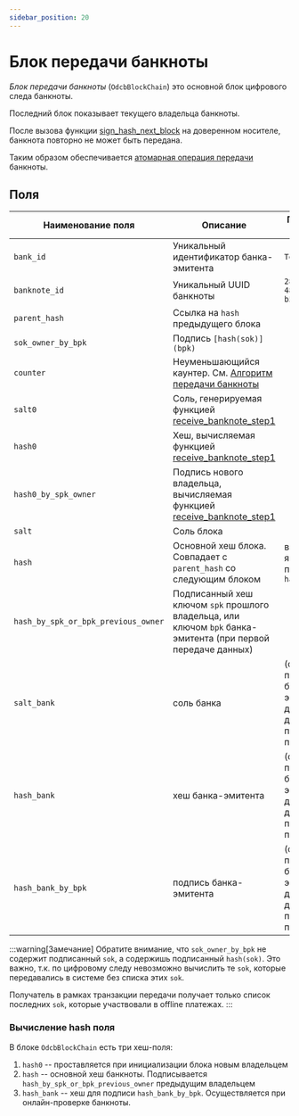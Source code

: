 ```yaml
---
sidebar_position: 20
---
```

# Блок передачи банкноты

*Блок передачи банкноты*
(`OdcbBlockChain`)
это основной блок цифрового следа банкноты.

Последний блок показывает текущего владельца банкноты.

После вызова функции
[sign_hash_next_block](../07-functions/sign-hash-next-block.md)
на доверенном носителе, 
банкнота повторно не может быть передана.

Таким образом обеспечивается 
[атомарная операция передачи](../../dc/2-money/index.md#атомарная-операция-передачи)
банкноты.

## Поля


| Наименование поля          | Описание                                                                                                           | Пример значения \ замечание                                                                   |
|----------------------------|--------------------------------------------------------------------------------------------------------------------|-----------------------------------------------------------------------------------------------|
| `bank_id`                   | Уникальный идентификатор банка-эмитента                                                                            | `Test bank`                                                                                   |
| `banknote_id`               | Уникальный UUID банкноты                                                                                           | `280bdff8-a345-4854-a60b-b57251ec4d0e`                                                        |
|`parent_hash` | Ссылка на `hash` предыдущего блока                                                                                 |                                                                                               |
|`sok_owner_by_bpk` | Подпись `[hash(sok)](bpk)`                                                                                         |                                                                                               |
| `counter` | Неуменьшающийся каунтер. См. [Алгоритм передачи банкноты](broadcast/index.md)                                      |                                                                                               |
| `salt0` | Соль, генерируемая функцией [receive_banknote_step1](../07-functions/receive-banknote-step1.md)                    |                                                                                               |
| `hash0` | Хеш, вычисляемая функцией [receive_banknote_step1](../07-functions/receive-banknote-step1.md)                      |                                                                                               |
|`hash0_by_spk_owner` | Подпись нового владельца, вычисляемая функцией [receive_banknote_step1](../07-functions/receive-banknote-step1.md) |                                                                                               |
| `salt` | Соль блока                                                                                                         |                                                                                               |
| `hash` | Основной хеш блока. Совпадает с `parent_hash` со следующим блоком                                                  | в некоторых языках программирования `hash_`                                                   | 
| `hash_by_spk_or_bpk_previous_owner` | Подписанный хеш ключом `spk` прошлого владельца, или ключом `bpk` банка-эмитента (при первой передаче данных)      |
|  `salt_bank` | соль банка                                                                                                         | (опционально) проставляется банком-эмитентом, при доступе в онлайн для подтверждения передачи |
|  `hash_bank` | хеш банка-эмитента                                                                                                 | (опционально) проставляется банком-эмитентом, при доступе в онлайн для подтверждения передачи |
|  `hash_bank_by_bpk` | подпись банка-эмитента                                                                                             | (опционально) проставляется банком-эмитентом, при доступе в онлайн для подтверждения передачи |

:::warning[Замечание]
Обратите внимание,
что `sok_owner_by_bpk`
не содержит подписанный `sok`,
а содержишь подписанный `hash(sok)`.
Это важно, т.к. по цифровому следу невозможно
вычислить те `sok`, 
которые передавались в системе без списка этих `sok`.

Получатель в рамках транзакции передачи получает только 
список последних `sok`, которые участвовали в offline 
платежах.
:::


### Вычисление hash поля

В блоке `OdcbBlockChain` есть три хеш-поля:

1. `hash0` -- проставляется при инициализации блока новым владельцем
2. `hash` -- основной хеш банкноты. Подписывается  `hash_by_spk_or_bpk_previous_owner` предыдущим владельцем
3. `hash_bank` -- хеш для подписи `hash_bank_by_bpk`. Осуществляется при онлайн-проверке банкноты.